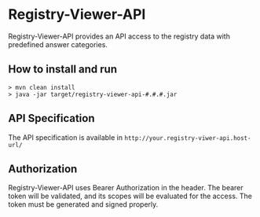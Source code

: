 # Registry-Viewer-API
Registry-Viewer-API provides an API access to the registry data with predefined answer categories.

## How to install and run
```
> mvn clean install
> java -jar target/registry-viewer-api-#.#.#.jar
```

## API Specification
The API specification is available in `http://your.registry-viwer-api.host-url/`

## Authorization
Registry-Viewer-API uses Bearer Authorization in the header. The bearer token will be validated, and its scopes will be evaluated for the access. The token must be generated and signed properly.
